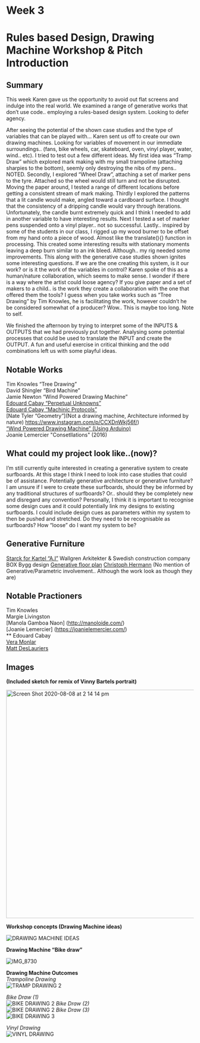 # Week 3
# Rules based Design, Drawing Machine Workshop & Pitch Introduction

## Summary <br />
This week Karen gave us the opportunity to avoid out flat screens and indulge into the real world. We examined a range of generative works that don’t use code.. employing a rules-based design system. Looking to defer agency. <br />

After seeing the potential of the shown case studies and the type of variables that can be played with… Karen sent us off to create our own drawing machines. Looking for variables of movement in our immediate surroundings.. (fans, bike wheels, car, skateboard, oven, vinyl player, water, wind.. etc). I tried to test out a few different ideas. My first idea was “Tramp Draw” which explored mark making with my small trampoline (attaching sharpies to the bottom), seemly only destroying the nibs of my pens.. NOTED. Secondly, I explored “Wheel Draw”, attaching a set of marker pens to the tyre. Attached so the wheel would still turn and not be disrupted. Moving the paper around, I tested a range of different locations before getting a consistent stream of mark making. Thirdly I explored the patterns that a lit candle would make, angled toward a cardboard surface. I thought that the consistency of a dripping candle would vary through iterations. Unfortunately, the candle burnt extremely quick and I think I needed to add in another variable to have interesting results. Next I tested a set of marker pens suspended onto a vinyl player.. not so successful. Lastly.. inspired by some of the students in our class, I rigged up my wood burner to be offset from my hand onto a piece of wood. Almost like the translate(){} function in processing. This created some interesting results with stationary moments leaving a deep burn similar to an ink bleed. Although.. my rig needed some improvements. This along with the generative case studies shown ignites some interesting questions. If we are the one creating this system, is it our work? or is it the work of the variables in control? Karen spoke of this as a human/nature collaboration, which seems to make sense. I wonder if there is a way where the artist could loose agency? If you give paper and a set of makers to a child.. is the work they create a collaboration with the one that offered them the tools? I guess when you take works such as “Tree Drawing” by Tim Knowles, he is facilitating the work, however couldn’t he be considered somewhat of a producer? Wow.. This is maybe too long. Note to self.  <br /> 

We finished the afternoon by trying to interpret some of the INPUTS & OUTPUTS that we had previously put together. Analysing some potential processes that could be used to translate the INPUT and create the OUTPUT. A fun and useful exercise in critical thinking and the odd combinations left us with some playful ideas.  



## Notable Works <br />
Tim Knowles “Tree Drawing” <br />
David Shingler “Bird Machine” <br />
Jamie Newton “Wind Powered Drawing Machine” <br />
[Edouard Cabay “Perpetual Unknowns”](https://petermagnus.com/portfolio_page/perpetual-unknowns/) <br />
[Edouard Cabay “Machinic Protocols”](https://www.koozarch.com/abstractions/machinic-protocols/) <br />
[Nate Tyler “Geometry”](Not a drawing machine, Architecture informed by nature) https://www.instagram.com/p/CCXDnWkj56f/) <br />
[“Wind Powered Drawing Machine” (Using Arduino)](http://www.iaacblog.com/programs/wind-drawing-machine/) <br />
Joanie Lemercier "Consetllations" (2016)



## What could my project look like..(now)? <br />
I’m still currently quite interested in creating a generative system to create surfboards. At this stage I think I need to look into case studies that could be of assistance. Potentially generative architecture or generative furniture? I am unsure if I were to create these surfboards, should they be informed by any traditional structures of surfboards? Or.. should they be completely new and disregard any convention? Personally, I think it is important to recognise some design cues and it could potentially link my designs to existing surfboards. I could include design cues as parameters within my system to then be pushed and stretched. Do they need to be recognisable as surfboards? How “loose” do I want my system to be?


## Generative Furniture <br />
[Starck for Kartel “A.I”](https://www.starck.com/a-i-for-kartell-by-starck-powered-by-autodesk-kartell-p3534)
Wallgren Arkitekter & Swedish construction company BOX Bygg design [Generative floor plan](https://www.dezeen.com/2019/06/27/adaptive-floor-plans-wallgren-arkitekter-box-bygg-parametric-tool/)
[Christoph Hermann](http://www.christoph-hermann.com/) (No mention of Generative/Parametric involvement.. Although the work look as though they are)


## Notable Practioners <br />
Tim Knowles <br />
Margie Livingston <br />
[Manola Gamboa Naon] (http://manoloide.com/) <br />
[Joanie Lemercier] (https://joanielemercier.com/) <br />
** Edouard Cabay <br />
[Vera Monlar](http://www.veramolnar.com/) <br />
[Matt DesLauriers](https://www.mattdesl.com/)<br />


## Images <br />
**(Included sketch for remix of Vinny Bartels portrait)** <br />

<img width="612" alt="Screen Shot 2020-08-08 at 2 14 14 pm" src="https://user-images.githubusercontent.com/68723193/89702483-0e2e1400-d985-11ea-8961-c943c728a67d.png">

**Workshop concepts (Drawing Machine ideas)** <br />

![DRAWING MACHINE IDEAS](https://user-images.githubusercontent.com/68723193/89702439-aa0b5000-d984-11ea-89b7-65a0fb54d3f9.jpeg)

**Drawing Machine “Bike draw”**  <br />

![IMG_8730](https://user-images.githubusercontent.com/68723193/89702433-9eb82480-d984-11ea-8bfd-81cb1ae7c32d.PNG)

**Drawing Machine Outcomes** <br />
*Trampoline Drawing*  <br />
![TRAMP DRAWING 2](https://user-images.githubusercontent.com/68723193/89702497-3453b400-d985-11ea-8702-9b2d3170304e.jpeg)


*Bike Draw (1)*  <br />
![BIKE DRAWING 2](https://user-images.githubusercontent.com/68723193/89702458-d0c98680-d984-11ea-830b-6f33b8b8d445.jpeg)
*Bike Draw (2)* <br />
![BIKE DRAWING 2](https://user-images.githubusercontent.com/68723193/89702462-d757fe00-d984-11ea-9524-e972f0bd0e04.jpg)
*Bike Draw (3)* <br />
![BIKE DRAWING 3](https://user-images.githubusercontent.com/68723193/89702464-db841b80-d984-11ea-9861-42c72d35f070.jpg)

*Vinyl Drawing* <br />
![VINYL DRAWING ](https://user-images.githubusercontent.com/68723193/89702445-b2fc2180-d984-11ea-852e-105e1b049b80.jpeg)

